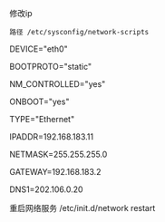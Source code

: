修改ip 

`路径 /etc/sysconfig/network-scripts`

DEVICE="eth0"

BOOTPROTO="static"

NM\_CONTROLLED="yes"

ONBOOT="yes"

TYPE="Ethernet"

IPADDR=192.168.183.11

NETMASK=255.255.255.0

GATEWAY=192.168.183.2

DNS1=202.106.0.20

重启网络服务 /etc/init.d/network restart



